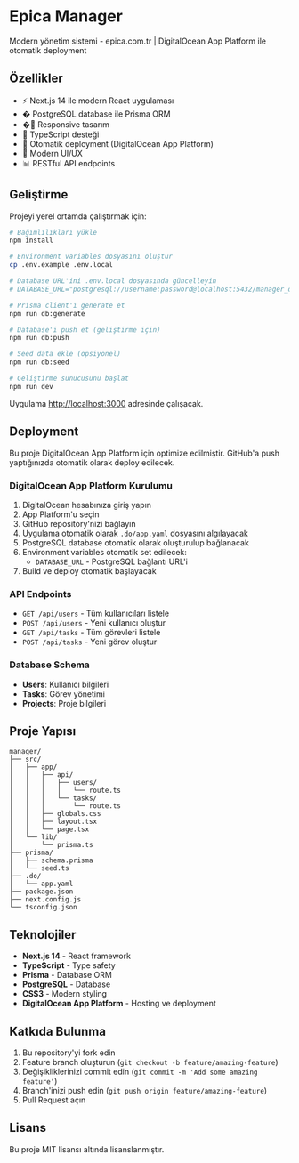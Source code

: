 # Epica Manager

Modern yönetim sistemi - epica.com.tr | DigitalOcean App Platform ile otomatik deployment

## Özellikler

- ⚡ Next.js 14 ile modern React uygulaması
- �️ PostgreSQL database ile Prisma ORM
- �📱 Responsive tasarım
- 🚀 TypeScript desteği
- 🔄 Otomatik deployment (DigitalOcean App Platform)
- 🎨 Modern UI/UX
- 📊 RESTful API endpoints

## Geliştirme

Projeyi yerel ortamda çalıştırmak için:

```bash
# Bağımlılıkları yükle
npm install

# Environment variables dosyasını oluştur
cp .env.example .env.local

# Database URL'ini .env.local dosyasında güncelleyin
# DATABASE_URL="postgresql://username:password@localhost:5432/manager_db"

# Prisma client'ı generate et
npm run db:generate

# Database'i push et (geliştirme için)
npm run db:push

# Seed data ekle (opsiyonel)
npm run db:seed

# Geliştirme sunucusunu başlat
npm run dev
```

Uygulama [http://localhost:3000](http://localhost:3000) adresinde çalışacak.

## Deployment

Bu proje DigitalOcean App Platform için optimize edilmiştir. GitHub'a push yaptığınızda otomatik olarak deploy edilecek.

### DigitalOcean App Platform Kurulumu

1. DigitalOcean hesabınıza giriş yapın
2. App Platform'u seçin  
3. GitHub repository'nizi bağlayın
4. Uygulama otomatik olarak `.do/app.yaml` dosyasını algılayacak
5. PostgreSQL database otomatik olarak oluşturulup bağlanacak
6. Environment variables otomatik set edilecek:
   - `DATABASE_URL` - PostgreSQL bağlantı URL'i
7. Build ve deploy otomatik başlayacak

### API Endpoints

- `GET /api/users` - Tüm kullanıcıları listele
- `POST /api/users` - Yeni kullanıcı oluştur
- `GET /api/tasks` - Tüm görevleri listele  
- `POST /api/tasks` - Yeni görev oluştur

### Database Schema

- **Users**: Kullanıcı bilgileri
- **Tasks**: Görev yönetimi
- **Projects**: Proje bilgileri

## Proje Yapısı

```
manager/
├── src/
│   ├── app/
│   │   ├── api/
│   │   │   ├── users/
│   │   │   │   └── route.ts
│   │   │   └── tasks/
│   │   │       └── route.ts
│   │   ├── globals.css
│   │   ├── layout.tsx
│   │   └── page.tsx
│   └── lib/
│       └── prisma.ts
├── prisma/
│   ├── schema.prisma
│   └── seed.ts
├── .do/
│   └── app.yaml
├── package.json
├── next.config.js
└── tsconfig.json
```

## Teknolojiler

- **Next.js 14** - React framework
- **TypeScript** - Type safety
- **Prisma** - Database ORM
- **PostgreSQL** - Database
- **CSS3** - Modern styling
- **DigitalOcean App Platform** - Hosting ve deployment

## Katkıda Bulunma

1. Bu repository'yi fork edin
2. Feature branch oluşturun (`git checkout -b feature/amazing-feature`)
3. Değişikliklerinizi commit edin (`git commit -m 'Add some amazing feature'`)
4. Branch'inizi push edin (`git push origin feature/amazing-feature`)
5. Pull Request açın

## Lisans

Bu proje MIT lisansı altında lisanslanmıştır.
